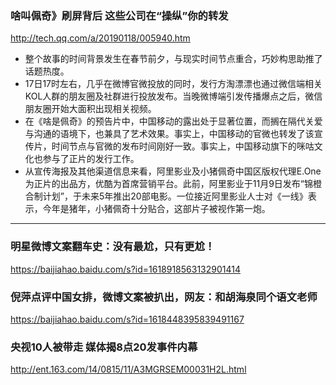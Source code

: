 ### 啥叫佩奇》刷屏背后 这些公司在“操纵”你的转发
http://tech.qq.com/a/20190118/005940.htm
- 整个故事的时间背景发生在春节前夕，与现实时间节点重合，巧妙构思助推了话题热度。
- 17日17时左右，几乎在微博官微投放的同时，发行方淘漂漂也通过微信端相关KOL人群的朋友圈及社群进行投放发布。当晚微博端引发传播爆点之后，微信朋友圈开始大面积出现相关视频。
- 在《啥是佩奇》的预告片中，中国移动的露出处于显著位置，而搁在隔代关爱与沟通的语境下，也兼具了艺术效果。事实上，中国移动的官微也转发了该宣传片，时间节点与官微的发布时间刚好一致。事实上，中国移动旗下的咪咕文化也参与了正片的发行工作。
- 从宣传海报及其他渠道信息来看，阿里影业及小猪佩奇中国区版权代理E.One为正片的出品方，优酷为首席营销平台。此前，阿里影业于11月9日发布“锦橙合制计划”，于未来5年推出20部电影。一位接近阿里影业人士对《一线》表示，今年是猪年，小猪佩奇十分贴合，这部片子被视作第一炮。
---
### 明星微博文案翻车史：没有最尬，只有更尬！
https://baijiahao.baidu.com/s?id=1618918563132901414
### 倪萍点评中国女排，微博文案被扒出，网友：和胡海泉同个语文老师
https://baijiahao.baidu.com/s?id=1618448395839491167
### 央视10人被带走 媒体揭8点20发事件内幕
http://ent.163.com/14/0815/11/A3MGRSEM00031H2L.html